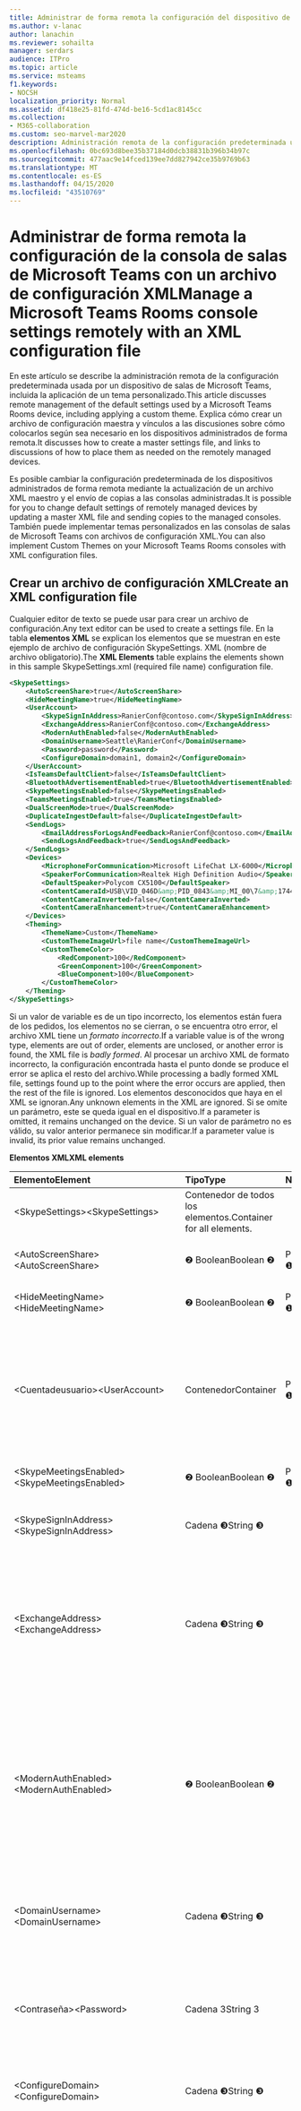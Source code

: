 ```yaml
---
title: Administrar de forma remota la configuración del dispositivo de salas de Microsoft Teams
ms.author: v-lanac
author: lanachin
ms.reviewer: sohailta
manager: serdars
audience: ITPro
ms.topic: article
ms.service: msteams
f1.keywords:
- NOCSH
localization_priority: Normal
ms.assetid: df418e25-81fd-474d-be16-5cd1ac8145cc
ms.collection:
- M365-collaboration
ms.custom: seo-marvel-mar2020
description: Administración remota de la configuración predeterminada usada por un dispositivo de salas de Microsoft Teams, incluida la aplicación de un tema personalizado y la creación de un archivo de configuración maestra.
ms.openlocfilehash: 0bc693d8bee35b37184d0dcb38831b396b34b97c
ms.sourcegitcommit: 477aac9e14fced139ee7dd827942ce35b9769b63
ms.translationtype: MT
ms.contentlocale: es-ES
ms.lasthandoff: 04/15/2020
ms.locfileid: "43510769"
---
```

# <a name="manage-a-microsoft-teams-rooms-console-settings-remotely-with-an-xml-configuration-file"></a><span data-ttu-id="02d85-103">Administrar de forma remota la configuración de la consola de salas de Microsoft Teams con un archivo de configuración XML</span><span class="sxs-lookup"><span data-stu-id="02d85-103">Manage a Microsoft Teams Rooms console settings remotely with an XML configuration file</span></span>

<span data-ttu-id="02d85-104">En este artículo se describe la administración remota de la configuración predeterminada usada por un dispositivo de salas de Microsoft Teams, incluida la aplicación de un tema personalizado.</span><span class="sxs-lookup"><span data-stu-id="02d85-104">This article discusses remote management of the default settings used by a Microsoft Teams Rooms device, including applying a custom theme.</span></span> <span data-ttu-id="02d85-105">Explica cómo crear un archivo de configuración maestra y vínculos a las discusiones sobre cómo colocarlos según sea necesario en los dispositivos administrados de forma remota.</span><span class="sxs-lookup"><span data-stu-id="02d85-105">It discusses how to create a master settings file, and links to discussions of how to place them as needed on the remotely managed devices.</span></span>
  
<span data-ttu-id="02d85-106">Es posible cambiar la configuración predeterminada de los dispositivos administrados de forma remota mediante la actualización de un archivo XML maestro y el envío de copias a las consolas administradas.</span><span class="sxs-lookup"><span data-stu-id="02d85-106">It is possible for you to change default settings of remotely managed devices by updating a master XML file and sending copies to the managed consoles.</span></span> <span data-ttu-id="02d85-107">También puede implementar temas personalizados en las consolas de salas de Microsoft Teams con archivos de configuración XML.</span><span class="sxs-lookup"><span data-stu-id="02d85-107">You can also implement Custom Themes on your Microsoft Teams Rooms consoles with XML configuration files.</span></span>
  
## <a name="create-an-xml-configuration-file"></a><span data-ttu-id="02d85-108">Crear un archivo de configuración XML</span><span class="sxs-lookup"><span data-stu-id="02d85-108">Create an XML configuration file</span></span>

<span data-ttu-id="02d85-109">Cualquier editor de texto se puede usar para crear un archivo de configuración.</span><span class="sxs-lookup"><span data-stu-id="02d85-109">Any text editor can be used to create a settings file.</span></span> <span data-ttu-id="02d85-110">En la tabla **elementos XML** se explican los elementos que se muestran en este ejemplo de archivo de configuración SkypeSettings. XML (nombre de archivo obligatorio).</span><span class="sxs-lookup"><span data-stu-id="02d85-110">The **XML Elements** table explains the elements shown in this sample SkypeSettings.xml (required file name) configuration file.</span></span>
  
```XML
<SkypeSettings>
    <AutoScreenShare>true</AutoScreenShare>
    <HideMeetingName>true</HideMeetingName>
    <UserAccount>
        <SkypeSignInAddress>RanierConf@contoso.com</SkypeSignInAddress>
        <ExchangeAddress>RanierConf@contoso.com</ExchangeAddress>
        <ModernAuthEnabled>false</ModernAuthEnabled>
        <DomainUsername>Seattle\RanierConf</DomainUsername>
        <Password>password</Password>
        <ConfigureDomain>domain1, domain2</ConfigureDomain>
    </UserAccount>
    <IsTeamsDefaultClient>false</IsTeamsDefaultClient>
    <BluetoothAdvertisementEnabled>true</BluetoothAdvertisementEnabled>
    <SkypeMeetingsEnabled>false</SkypeMeetingsEnabled>
    <TeamsMeetingsEnabled>true</TeamsMeetingsEnabled>
    <DualScreenMode>true</DualScreenMode>
    <DuplicateIngestDefault>false</DuplicateIngestDefault>
    <SendLogs>
        <EmailAddressForLogsAndFeedback>RanierConf@contoso.com</EmailAddressForLogsAndFeedback>
        <SendLogsAndFeedback>true</SendLogsAndFeedback>
    </SendLogs>
    <Devices>
        <MicrophoneForCommunication>Microsoft LifeChat LX-6000</MicrophoneForCommunication>
        <SpeakerForCommunication>Realtek High Definition Audio</SpeakerForCommunication>
        <DefaultSpeaker>Polycom CX5100</DefaultSpeaker>
        <ContentCameraId>USB\VID_046D&amp;PID_0843&amp;MI_00\7&amp;17446CF2&amp;0&amp;0000</ContentCameraId>
        <ContentCameraInverted>false</ContentCameraInverted>
        <ContentCameraEnhancement>true</ContentCameraEnhancement>
    </Devices>
    <Theming>
        <ThemeName>Custom</ThemeName>
        <CustomThemeImageUrl>file name</CustomThemeImageUrl>
        <CustomThemeColor>
            <RedComponent>100</RedComponent>
            <GreenComponent>100</GreenComponent>
            <BlueComponent>100</BlueComponent>
        </CustomThemeColor>
    </Theming>
</SkypeSettings>
```

<span data-ttu-id="02d85-111">Si un valor de variable es de un tipo incorrecto, los elementos están fuera de los pedidos, los elementos no se cierran, o se encuentra otro error, el archivo XML tiene un *formato incorrecto*.</span><span class="sxs-lookup"><span data-stu-id="02d85-111">If a variable value is of the wrong type, elements are out of order, elements are unclosed, or another error is found, the XML file is *badly formed*.</span></span> <span data-ttu-id="02d85-112">Al procesar un archivo XML de formato incorrecto, la configuración encontrada hasta el punto donde se produce el error se aplica el resto del archivo.</span><span class="sxs-lookup"><span data-stu-id="02d85-112">While processing a badly formed XML file, settings found up to the point where the error occurs are applied, then the rest of the file is ignored.</span></span> <span data-ttu-id="02d85-113">Los elementos desconocidos que haya en el XML se ignoran.</span><span class="sxs-lookup"><span data-stu-id="02d85-113">Any unknown elements in the XML are ignored.</span></span> <span data-ttu-id="02d85-114">Si se omite un parámetro, este se queda igual en el dispositivo.</span><span class="sxs-lookup"><span data-stu-id="02d85-114">If a parameter is omitted, it remains unchanged on the device.</span></span> <span data-ttu-id="02d85-115">Si un valor de parámetro no es válido, su valor anterior permanece sin modificar.</span><span class="sxs-lookup"><span data-stu-id="02d85-115">If a parameter value is invalid, its prior value remains unchanged.</span></span>
  
<span data-ttu-id="02d85-116">**Elementos XML**</span><span class="sxs-lookup"><span data-stu-id="02d85-116">**XML elements**</span></span>

|<span data-ttu-id="02d85-117">Elemento</span><span class="sxs-lookup"><span data-stu-id="02d85-117">Element</span></span>|<span data-ttu-id="02d85-118">Tipo</span><span class="sxs-lookup"><span data-stu-id="02d85-118">Type</span></span>|<span data-ttu-id="02d85-119">Nivel</span><span class="sxs-lookup"><span data-stu-id="02d85-119">Level</span></span>|<span data-ttu-id="02d85-120">Uso</span><span class="sxs-lookup"><span data-stu-id="02d85-120">Usage</span></span>|
|:--- |:--- |:--- |:--- |
|<span data-ttu-id="02d85-121">\<SkypeSettings\></span><span class="sxs-lookup"><span data-stu-id="02d85-121">\<SkypeSettings\></span></span> |<span data-ttu-id="02d85-122">Contenedor de todos los elementos.</span><span class="sxs-lookup"><span data-stu-id="02d85-122">Container for all elements.</span></span> ||<span data-ttu-id="02d85-123">Obligatorio.</span><span class="sxs-lookup"><span data-stu-id="02d85-123">Required.</span></span> |
| <span data-ttu-id="02d85-124">\<AutoScreenShare\></span><span class="sxs-lookup"><span data-stu-id="02d85-124">\<AutoScreenShare\></span></span>  |<span data-ttu-id="02d85-125">&#x2777; Boolean</span><span class="sxs-lookup"><span data-stu-id="02d85-125">Boolean &#x2777;</span></span>  |<span data-ttu-id="02d85-126">Primer &#x2776;</span><span class="sxs-lookup"><span data-stu-id="02d85-126">First &#x2776;</span></span>  | <span data-ttu-id="02d85-127">Si se cumple, se habilita el uso compartido de pantalla automático.</span><span class="sxs-lookup"><span data-stu-id="02d85-127">If true, auto screen share is enabled.</span></span>  |
|<span data-ttu-id="02d85-128">\<HideMeetingName\></span><span class="sxs-lookup"><span data-stu-id="02d85-128">\<HideMeetingName\></span></span> |<span data-ttu-id="02d85-129">&#x2777; Boolean</span><span class="sxs-lookup"><span data-stu-id="02d85-129">Boolean &#x2777;</span></span>  |<span data-ttu-id="02d85-130">Primer &#x2776;</span><span class="sxs-lookup"><span data-stu-id="02d85-130">First &#x2776;</span></span>  |<span data-ttu-id="02d85-131">Si se cumple, se ocultan los nombres de la reunión.</span><span class="sxs-lookup"><span data-stu-id="02d85-131">If true, meeting names are hidden.</span></span> |
|<span data-ttu-id="02d85-132">\<Cuentadeusuario\></span><span class="sxs-lookup"><span data-stu-id="02d85-132">\<UserAccount\></span></span> |<span data-ttu-id="02d85-133">Contenedor</span><span class="sxs-lookup"><span data-stu-id="02d85-133">Container</span></span> |<span data-ttu-id="02d85-134">Primer &#x2776;</span><span class="sxs-lookup"><span data-stu-id="02d85-134">First &#x2776;</span></span>  |<span data-ttu-id="02d85-135">Contenedor para parámetros de credenciales.</span><span class="sxs-lookup"><span data-stu-id="02d85-135">Container for credentials parameters.</span></span> <span data-ttu-id="02d85-136">La dirección de inicio de sesión, la dirección de Exchange o la dirección de correo electrónico suelen ser iguales<span></span>, como RanierConf @contoso. com.</span><span class="sxs-lookup"><span data-stu-id="02d85-136">The sign-in address, Exchange address, or email address are usually the same, such as RanierConf<span></span>@contoso.com.</span></span> |
|<span data-ttu-id="02d85-137">\<SkypeMeetingsEnabled\></span><span class="sxs-lookup"><span data-stu-id="02d85-137">\<SkypeMeetingsEnabled\></span></span>  |<span data-ttu-id="02d85-138">&#x2777; Boolean</span><span class="sxs-lookup"><span data-stu-id="02d85-138">Boolean &#x2777;</span></span>  |<span data-ttu-id="02d85-139">Primer &#x2776;</span><span class="sxs-lookup"><span data-stu-id="02d85-139">First &#x2776;</span></span>  |<span data-ttu-id="02d85-140">Está habilitado de forma predeterminada.</span><span class="sxs-lookup"><span data-stu-id="02d85-140">Enabled by default.</span></span> |
|<span data-ttu-id="02d85-141">\<SkypeSignInAddress\></span><span class="sxs-lookup"><span data-stu-id="02d85-141">\<SkypeSignInAddress\></span></span> |<span data-ttu-id="02d85-142">Cadena &#x2778;</span><span class="sxs-lookup"><span data-stu-id="02d85-142">String  &#x2778;</span></span>  ||<span data-ttu-id="02d85-143">El nombre de inicio de sesión de la cuenta del dispositivo de SfB o Teams de la consola.</span><span class="sxs-lookup"><span data-stu-id="02d85-143">The sign-in name for the console's SfB or Teams device account.</span></span> |
|<span data-ttu-id="02d85-144">\<ExchangeAddress\></span><span class="sxs-lookup"><span data-stu-id="02d85-144">\<ExchangeAddress\></span></span> |<span data-ttu-id="02d85-145">Cadena &#x2778;</span><span class="sxs-lookup"><span data-stu-id="02d85-145">String  &#x2778;</span></span>  ||<span data-ttu-id="02d85-146">El nombre de inicio de sesión de la cuenta de dispositivo de Exchange de la consola.</span><span class="sxs-lookup"><span data-stu-id="02d85-146">The sign-in name for the console's Exchange device account.</span></span> <span data-ttu-id="02d85-147">Si se omite ExchangeAddress, SkypeSignInAddress no se volverá a usar automáticamente.</span><span class="sxs-lookup"><span data-stu-id="02d85-147">If the ExchangeAddress is omitted, the SkypeSignInAddress will not be reused automatically.</span></span> |
|<span data-ttu-id="02d85-148">\<ModernAuthEnabled></span><span class="sxs-lookup"><span data-stu-id="02d85-148">\<ModernAuthEnabled></span></span> |<span data-ttu-id="02d85-149">&#x2777; Boolean</span><span class="sxs-lookup"><span data-stu-id="02d85-149">Boolean &#x2777;</span></span>  |  |<span data-ttu-id="02d85-150">Está deshabilitado de forma predeterminada.</span><span class="sxs-lookup"><span data-stu-id="02d85-150">Disabled by default.</span></span> <br/> <br/><span data-ttu-id="02d85-151">Cuando se establece en true, la aplicación Microsoft Teams Rooms solo usa la autenticación moderna para conectarse a los recursos y no se revierte a la autenticación básica.</span><span class="sxs-lookup"><span data-stu-id="02d85-151">When set to true, the Microsoft Teams Rooms application only uses modern authentication to connect to resources and doesn't fall back to basic authentication.</span></span>|
|<span data-ttu-id="02d85-152">\<DomainUsername\></span><span class="sxs-lookup"><span data-stu-id="02d85-152">\<DomainUsername\></span></span> |<span data-ttu-id="02d85-153">Cadena &#x2778;</span><span class="sxs-lookup"><span data-stu-id="02d85-153">String  &#x2778;</span></span>  ||<span data-ttu-id="02d85-154">El dominio y el nombre de usuario del dispositivo de consola; por ejemplo, Seattle\RanierConf.</span><span class="sxs-lookup"><span data-stu-id="02d85-154">The domain and user name of the console device, for example Seattle\RanierConf.</span></span> |
|<span data-ttu-id="02d85-155">\<Contraseña\></span><span class="sxs-lookup"><span data-stu-id="02d85-155">\<Password\></span></span> |<span data-ttu-id="02d85-156">Cadena 3</span><span class="sxs-lookup"><span data-stu-id="02d85-156">String 3</span></span>  || <span data-ttu-id="02d85-157">El parámetro de contraseña es la misma contraseña que se utiliza para iniciar sesión con la cuenta del dispositivo de Skype Empresarial. </span><span class="sxs-lookup"><span data-stu-id="02d85-157">The password parameter is the same password used for the Skype for Business device account sign-in.</span></span>  |
| <span data-ttu-id="02d85-158">\<ConfigureDomain\></span><span class="sxs-lookup"><span data-stu-id="02d85-158">\<ConfigureDomain\></span></span>  |<span data-ttu-id="02d85-159">Cadena &#x2778;</span><span class="sxs-lookup"><span data-stu-id="02d85-159">String  &#x2778;</span></span>  ||<span data-ttu-id="02d85-160">Puede enumerar varios dominios, separados por comas.</span><span class="sxs-lookup"><span data-stu-id="02d85-160">You can list several domains, separated by commas.</span></span> |
|<span data-ttu-id="02d85-161">\<TeamsMeetingsEnabled\></span><span class="sxs-lookup"><span data-stu-id="02d85-161">\<TeamsMeetingsEnabled\></span></span> |<span data-ttu-id="02d85-162">&#x2777; Boolean</span><span class="sxs-lookup"><span data-stu-id="02d85-162">Boolean &#x2777;</span></span>  |<span data-ttu-id="02d85-163">Primer &#x2776;</span><span class="sxs-lookup"><span data-stu-id="02d85-163">First &#x2776;</span></span>  |<span data-ttu-id="02d85-164">Está deshabilitado de forma predeterminada.</span><span class="sxs-lookup"><span data-stu-id="02d85-164">Disabled by default.</span></span> <br/> <br/> <span data-ttu-id="02d85-165">El archivo XML se considera incorrecto si \<tanto SkypeMeetingsEnabled\> como\<TeamsMeetingsEnabled\> están deshabilitados, pero es aceptable que ambas configuraciones estén habilitadas al mismo tiempo.</span><span class="sxs-lookup"><span data-stu-id="02d85-165">The XML file is considered badly formed if both \<SkypeMeetingsEnabled\> and\<TeamsMeetingsEnabled\> are disabled, but it's acceptable to have both settings enabled at the same time.</span></span> |
|<span data-ttu-id="02d85-166">\<IsTeamsDefaultClient></span><span class="sxs-lookup"><span data-stu-id="02d85-166">\<IsTeamsDefaultClient></span></span> |<span data-ttu-id="02d85-167">&#x2777; Boolean</span><span class="sxs-lookup"><span data-stu-id="02d85-167">Boolean &#x2777;</span></span>  |<span data-ttu-id="02d85-168">Primer &#x2776;</span><span class="sxs-lookup"><span data-stu-id="02d85-168">First &#x2776;</span></span>  |<span data-ttu-id="02d85-169">Está deshabilitado de forma predeterminada.</span><span class="sxs-lookup"><span data-stu-id="02d85-169">Disabled by default.</span></span> |
|<span data-ttu-id="02d85-170">\<BluetoothAdvertisementEnabled></span><span class="sxs-lookup"><span data-stu-id="02d85-170">\<BluetoothAdvertisementEnabled></span></span> |<span data-ttu-id="02d85-171">&#x2777; Boolean</span><span class="sxs-lookup"><span data-stu-id="02d85-171">Boolean &#x2777;</span></span>  |<span data-ttu-id="02d85-172">Primer &#x2776;</span><span class="sxs-lookup"><span data-stu-id="02d85-172">First &#x2776;</span></span>  |<span data-ttu-id="02d85-173">Está habilitado de forma predeterminada.</span><span class="sxs-lookup"><span data-stu-id="02d85-173">Enabled by default.</span></span> |
|<span data-ttu-id="02d85-174">\<DualScreenMode\></span><span class="sxs-lookup"><span data-stu-id="02d85-174">\<DualScreenMode\></span></span>  |<span data-ttu-id="02d85-175">&#x2777; Boolean</span><span class="sxs-lookup"><span data-stu-id="02d85-175">Boolean &#x2777;</span></span>  |<span data-ttu-id="02d85-176">Primer &#x2776;</span><span class="sxs-lookup"><span data-stu-id="02d85-176">First &#x2776;</span></span>  |<span data-ttu-id="02d85-177">Si es verdadero, el modo de pantalla doble está habilitado.</span><span class="sxs-lookup"><span data-stu-id="02d85-177">If true, dual screen mode is enabled.</span></span> <span data-ttu-id="02d85-178">De lo contrario, el dispositivo usa el modo de pantalla simple.</span><span class="sxs-lookup"><span data-stu-id="02d85-178">Otherwise the device uses single screen mode.</span></span> |
| <span data-ttu-id="02d85-179">\<DuplicateIngestDefault\></span><span class="sxs-lookup"><span data-stu-id="02d85-179">\<DuplicateIngestDefault\></span></span> |<span data-ttu-id="02d85-180">&#x2777; Boolean</span><span class="sxs-lookup"><span data-stu-id="02d85-180">Boolean &#x2777;</span></span>  |<span data-ttu-id="02d85-181">Primer &#x2776;</span><span class="sxs-lookup"><span data-stu-id="02d85-181">First &#x2776;</span></span> |<span data-ttu-id="02d85-182">Si es verdadero, el contenido se muestra en las dos pantallas en el modo de pantalla doble, cuando está fuera de la reunión.</span><span class="sxs-lookup"><span data-stu-id="02d85-182">If true, content is shown on both screens in dual screen mode, when out of meeting.</span></span> | 
|<span data-ttu-id="02d85-183">\<SendLogs\></span><span class="sxs-lookup"><span data-stu-id="02d85-183">\<SendLogs\></span></span> |<span data-ttu-id="02d85-184">Contenedor</span><span class="sxs-lookup"><span data-stu-id="02d85-184">Container</span></span> |<span data-ttu-id="02d85-185">Primer &#x2776;</span><span class="sxs-lookup"><span data-stu-id="02d85-185">First &#x2776;</span></span>  |  |
|<span data-ttu-id="02d85-186">\<EmailAddressForLogsAndFeedback\></span><span class="sxs-lookup"><span data-stu-id="02d85-186">\<EmailAddressForLogsAndFeedback\></span></span> |<span data-ttu-id="02d85-187">Cadena &#x2778;</span><span class="sxs-lookup"><span data-stu-id="02d85-187">String  &#x2778;</span></span>  | | <span data-ttu-id="02d85-188">Establece una dirección de correo electrónico opcional a la que se pueden enviar los registros cuando aparece la ventana "enviar comentarios".</span><span class="sxs-lookup"><span data-stu-id="02d85-188">Sets an optional email address that logs can be sent to when the "Give Feedback" window appears.</span></span> |
|<span data-ttu-id="02d85-189">\<SendLogsAndFeedback\></span><span class="sxs-lookup"><span data-stu-id="02d85-189">\<SendLogsAndFeedback\></span></span> |<span data-ttu-id="02d85-190">&#x2777; Boolean</span><span class="sxs-lookup"><span data-stu-id="02d85-190">Boolean &#x2777;</span></span>  | | <span data-ttu-id="02d85-191">Si se cumple, los registros se envían al administrador. Si no se cumple, solo se envían los comentarios al administrador (y no los registros).</span><span class="sxs-lookup"><span data-stu-id="02d85-191">If true, logs are sent to the admin. If false, only feedback is sent to the admin (and not logs).</span></span>  |
| <span data-ttu-id="02d85-192">\<Dispositivos\></span><span class="sxs-lookup"><span data-stu-id="02d85-192">\<Devices\></span></span>  |<span data-ttu-id="02d85-193">Contenedor</span><span class="sxs-lookup"><span data-stu-id="02d85-193">Container</span></span> |<span data-ttu-id="02d85-194">Primer &#x2776;</span><span class="sxs-lookup"><span data-stu-id="02d85-194">First &#x2776;</span></span>  | <span data-ttu-id="02d85-195">Los nombres de los dispositivos de audio conectados en los elementos secundarios son los mismos valores que aparecen en la aplicación del Administrador de dispositivos.</span><span class="sxs-lookup"><span data-stu-id="02d85-195">The connected audio device names in the child elements are the same values listed in the Device Manager app.</span></span> <span data-ttu-id="02d85-196">La configuración puede contener un dispositivo que no existe actualmente en el sistema, como un dispositivo de A/V que no está conectado en este momento a la consola.</span><span class="sxs-lookup"><span data-stu-id="02d85-196">The configuration can contain a device that does not presently exist on the system, such as an A/V device not currently connected to the console.</span></span> <span data-ttu-id="02d85-197">La configuración se retendrá´para el dispositivo respectivo.</span><span class="sxs-lookup"><span data-stu-id="02d85-197">The configuration would be retained for the respective device.</span></span>  |
|<span data-ttu-id="02d85-198">\<MicrophoneForCommunication\></span><span class="sxs-lookup"><span data-stu-id="02d85-198">\<MicrophoneForCommunication\></span></span> |<span data-ttu-id="02d85-199">Cadena &#x2778;</span><span class="sxs-lookup"><span data-stu-id="02d85-199">String  &#x2778;</span></span>  ||<span data-ttu-id="02d85-200">Establece el micrófono usado como dispositivo de grabación en una conferencia.</span><span class="sxs-lookup"><span data-stu-id="02d85-200">Sets the microphone used as the recording device in a conference.</span></span> |
|<span data-ttu-id="02d85-201">\<SpeakerForCommunication\></span><span class="sxs-lookup"><span data-stu-id="02d85-201">\<SpeakerForCommunication\></span></span> |<span data-ttu-id="02d85-202">Cadena &#x2778;</span><span class="sxs-lookup"><span data-stu-id="02d85-202">String  &#x2778;</span></span>  ||<span data-ttu-id="02d85-203">El dispositivo que se va a usar como altavoz en la conferencia.</span><span class="sxs-lookup"><span data-stu-id="02d85-203">Device to be used as speaker for the conference.</span></span> <span data-ttu-id="02d85-204">Esta configuración se usa para configurar el dispositivo de altavoz usado en una llamada.</span><span class="sxs-lookup"><span data-stu-id="02d85-204">This setting is used to set the speaker device used in a call.</span></span> |
|<span data-ttu-id="02d85-205">\<DefaultSpeaker\></span><span class="sxs-lookup"><span data-stu-id="02d85-205">\<DefaultSpeaker\></span></span> |<span data-ttu-id="02d85-206">Cadena &#x2778;</span><span class="sxs-lookup"><span data-stu-id="02d85-206">String  &#x2778;</span></span>  ||<span data-ttu-id="02d85-207">El dispositivo que se va a usar para reproducir el audio desde una fuente de transmisión por HDMI. </span><span class="sxs-lookup"><span data-stu-id="02d85-207">Device to be used to play the audio from an HDMI ingest source.</span></span> |
|<span data-ttu-id="02d85-208">\<ContentCameraId></span><span class="sxs-lookup"><span data-stu-id="02d85-208">\<ContentCameraId></span></span>  | <span data-ttu-id="02d85-209">Cadena &#x2778;</span><span class="sxs-lookup"><span data-stu-id="02d85-209">String  &#x2778;</span></span>  | | <span data-ttu-id="02d85-210">Defina la ruta de acceso de la instancia de la cámara configurada en el salón para compartir contenido de pizarra analógica en una reunión.</span><span class="sxs-lookup"><span data-stu-id="02d85-210">Define the instance path for the camera configured in room to share analog whiteboard content in a meeting.</span></span> <span data-ttu-id="02d85-211">Consulte [ubicar la ruta de acceso a la instancia USB de la cámara de contenido](#locate-the-content-camera-usb-instance-path).</span><span class="sxs-lookup"><span data-stu-id="02d85-211">See [Locate the Content camera USB instance path](#locate-the-content-camera-usb-instance-path).</span></span>|
|<span data-ttu-id="02d85-212">\<ContentCameraInverted></span><span class="sxs-lookup"><span data-stu-id="02d85-212">\<ContentCameraInverted></span></span>  | <span data-ttu-id="02d85-213">&#x2777; Boolean</span><span class="sxs-lookup"><span data-stu-id="02d85-213">Boolean &#x2777;</span></span> | | <span data-ttu-id="02d85-214">Especifica si la cámara de contenido se instala físicamente al revés.</span><span class="sxs-lookup"><span data-stu-id="02d85-214">Specify if the content camera is physically installed upside down.</span></span> <span data-ttu-id="02d85-215">Para las cámaras de contenido que admiten la rotación automática, especifique falso.</span><span class="sxs-lookup"><span data-stu-id="02d85-215">For content cameras that support automatic rotation, specify false.</span></span> |
|<span data-ttu-id="02d85-216">\<ContentCameraEnhancement></span><span class="sxs-lookup"><span data-stu-id="02d85-216">\<ContentCameraEnhancement></span></span>  | <span data-ttu-id="02d85-217">&#x2777; Boolean</span><span class="sxs-lookup"><span data-stu-id="02d85-217">Boolean &#x2777;</span></span> | |<span data-ttu-id="02d85-218">Cuando se establece en true (el valor predeterminado), la imagen de la cámara de contenido se ha mejorado digitalmente: se detecta la arista de la pizarra y se selecciona el zoom adecuado, se mejoran las líneas de tinta y la persona que escribe en la pizarra se hace transparente.</span><span class="sxs-lookup"><span data-stu-id="02d85-218">When set to true (the default), the content camera image is digitally enhanced: the whiteboard edge is detected and an appropriate zoom is selected, ink lines are enhanced, and the person writing on the whiteboard is made transparent.</span></span>  <br><br> <span data-ttu-id="02d85-219">Se establece en false si se desea enviar una fuente de video sin formato a los participantes de la reunión para los espacios donde no se ha dibujado una pizarra con un lápiz y en su lugar se usa la cámara para mostrar notas rápidas, pósteres u otros elementos multimedia.</span><span class="sxs-lookup"><span data-stu-id="02d85-219">Set to false if you intend to send a raw video feed to meeting participants for spaces where a whiteboard is not drawn on with a pen and instead the camera is used to show sticky notes, posters, or other media.</span></span>  |
| <span data-ttu-id="02d85-220">\<Temas\></span><span class="sxs-lookup"><span data-stu-id="02d85-220">\<Theming\></span></span>  |<span data-ttu-id="02d85-221">Contenedor</span><span class="sxs-lookup"><span data-stu-id="02d85-221">Container</span></span> |<span data-ttu-id="02d85-222">Primer &#x2776;</span><span class="sxs-lookup"><span data-stu-id="02d85-222">First &#x2776;</span></span>  |<span data-ttu-id="02d85-223">Una de las características que se pueden aplicar con un archivo XML es un tema personalizado para su organización.</span><span class="sxs-lookup"><span data-stu-id="02d85-223">One of the features that can be applied with an XML file is a Custom Theme for your organization.</span></span> <span data-ttu-id="02d85-224">Puede especificar un nombre de tema, una imagen de fondo y un color.</span><span class="sxs-lookup"><span data-stu-id="02d85-224">You are able to specify a theme name, background image, and color.</span></span> |
|<span data-ttu-id="02d85-225">\<ThemeName\></span><span class="sxs-lookup"><span data-stu-id="02d85-225">\<ThemeName\></span></span> |<span data-ttu-id="02d85-226">Cadena &#x2778;</span><span class="sxs-lookup"><span data-stu-id="02d85-226">String  &#x2778;</span></span>  || <span data-ttu-id="02d85-227">Se usa para identificar el tema en el cliente.</span><span class="sxs-lookup"><span data-stu-id="02d85-227">Used to identify the theme on the client.</span></span> <span data-ttu-id="02d85-228">Las opciones de nombre de tema son la opción predeterminada, uno de los temas prestablecidos que se proporcionan o la opción personalizada.</span><span class="sxs-lookup"><span data-stu-id="02d85-228">The Theme Name options are Default, one of the provided preset themes, or Custom.</span></span> <br/>  <span data-ttu-id="02d85-229">Los nombres de temas personalizados siempre usan el nombre *personalizado*.</span><span class="sxs-lookup"><span data-stu-id="02d85-229">Custom theme names always use the name *Custom*.</span></span> <span data-ttu-id="02d85-230">La interfaz de usuario de cliente se puede establecer en la consola en el valor predeterminado o uno de los valores preestablecidos, pero un administrador debe configurar el uso de un tema personalizado de forma remota.</span><span class="sxs-lookup"><span data-stu-id="02d85-230">The client UI can be set at the console to the Default or one of the presets, but use of a custom theme must be set remotely by an Administrator.</span></span> <br/>  <span data-ttu-id="02d85-231">Los temas prestablecidos incluyen: </span><span class="sxs-lookup"><span data-stu-id="02d85-231">Preset themes include:</span></span> <br/>  <span data-ttu-id="02d85-232">Predeterminado</span><span class="sxs-lookup"><span data-stu-id="02d85-232">Default</span></span> <br/>  <span data-ttu-id="02d85-233">Ondas azules (Blue Wave)</span><span class="sxs-lookup"><span data-stu-id="02d85-233">Blue Wave</span></span> <br/>  <span data-ttu-id="02d85-234">Bosque digital (Digital Forest)</span><span class="sxs-lookup"><span data-stu-id="02d85-234">Digital Forest</span></span> <br/>  <span data-ttu-id="02d85-235">Atrapasueños (Dreamcatcher)</span><span class="sxs-lookup"><span data-stu-id="02d85-235">Dreamcatcher</span></span> <br/>  <span data-ttu-id="02d85-236">Limanada (Limeade)</span><span class="sxs-lookup"><span data-stu-id="02d85-236">Limeade</span></span> <br/>  <span data-ttu-id="02d85-237">Píxel perfecto (Pixel Perfect)</span><span class="sxs-lookup"><span data-stu-id="02d85-237">Pixel Perfect</span></span> <br/>  <span data-ttu-id="02d85-238">Mapa de ruta (Roadmap)</span><span class="sxs-lookup"><span data-stu-id="02d85-238">Roadmap</span></span> <br/>  <span data-ttu-id="02d85-239">Atardecer (Sunset)</span><span class="sxs-lookup"><span data-stu-id="02d85-239">Sunset</span></span> <br/>  <span data-ttu-id="02d85-240">Para deshabilitar el tema actual, use "sin tema" para el ThemeName.</span><span class="sxs-lookup"><span data-stu-id="02d85-240">To disable the current theme, use "No Theme" for the ThemeName.</span></span>  |
|<span data-ttu-id="02d85-241">\<CustomThemeImageUrl\></span><span class="sxs-lookup"><span data-stu-id="02d85-241">\<CustomThemeImageUrl\></span></span> |<span data-ttu-id="02d85-242">Cadena &#x2778;</span><span class="sxs-lookup"><span data-stu-id="02d85-242">String  &#x2778;</span></span>  ||<span data-ttu-id="02d85-243">Necesario para un tema personalizado; en caso contrario, opcional.</span><span class="sxs-lookup"><span data-stu-id="02d85-243">Required for a custom theme, otherwise optional.</span></span> <span data-ttu-id="02d85-244">Escribe solo el nombre de archivo.</span><span class="sxs-lookup"><span data-stu-id="02d85-244">Input the file name only.</span></span>   |<span data-ttu-id="02d85-245">Para obtener más información sobre la imagen del tema personalizado, vea la sección [imágenes de temas personalizados](xml-config-file.md#Themes) .</span><span class="sxs-lookup"><span data-stu-id="02d85-245">For more information on the custom theme image, see the [Custom Theme Images](xml-config-file.md#Themes) section.</span></span>
|<span data-ttu-id="02d85-246">\<CustomThemeColor\></span><span class="sxs-lookup"><span data-stu-id="02d85-246">\<CustomThemeColor\></span></span> |<span data-ttu-id="02d85-247">Contenedor</span><span class="sxs-lookup"><span data-stu-id="02d85-247">Container</span></span> ||<span data-ttu-id="02d85-248">Contenedor de los \<valores\>RedComponent \<,\>GreenComponent y \<BlueComponent\> .</span><span class="sxs-lookup"><span data-stu-id="02d85-248">Container for the \<RedComponent\>, \<GreenComponent\>, and \<BlueComponent\> values.</span></span> <span data-ttu-id="02d85-249">Estos valores son obligatorios para un tema personalizado.</span><span class="sxs-lookup"><span data-stu-id="02d85-249">These values are required for a custom theme.</span></span> |
|<span data-ttu-id="02d85-250">\<RedComponent\></span><span class="sxs-lookup"><span data-stu-id="02d85-250">\<RedComponent\></span></span> |<span data-ttu-id="02d85-251">Byte (0-255)</span><span class="sxs-lookup"><span data-stu-id="02d85-251">Byte (0-255)</span></span> ||<span data-ttu-id="02d85-252">Representa el componente de color rojo.</span><span class="sxs-lookup"><span data-stu-id="02d85-252">Represents the red color component.</span></span> |
|<span data-ttu-id="02d85-253">\<GreenComponent\></span><span class="sxs-lookup"><span data-stu-id="02d85-253">\<GreenComponent\></span></span> |<span data-ttu-id="02d85-254">Byte (0-255)</span><span class="sxs-lookup"><span data-stu-id="02d85-254">Byte (0-255)</span></span> ||<span data-ttu-id="02d85-255">Representa el componente de color verde.</span><span class="sxs-lookup"><span data-stu-id="02d85-255">Represents the green color component.</span></span> |
|<span data-ttu-id="02d85-256">\<BlueComponent\></span><span class="sxs-lookup"><span data-stu-id="02d85-256">\<BlueComponent\></span></span> |<span data-ttu-id="02d85-257">Byte (0-255)</span><span class="sxs-lookup"><span data-stu-id="02d85-257">Byte (0-255)</span></span> ||<span data-ttu-id="02d85-258">Representa el componente de color azul.</span><span class="sxs-lookup"><span data-stu-id="02d85-258">Represents the blue color component.</span></span> | 
| | | |

<span data-ttu-id="02d85-259">&#x2776; todos los elementos de primer nivel son opcionales.</span><span class="sxs-lookup"><span data-stu-id="02d85-259">&#x2776; All of the first-level elements are optional.</span></span> <span data-ttu-id="02d85-260">Si un elemento del primer nivel se omite, todos sus parámetros secundarios permanecerán igual en el dispositivo.</span><span class="sxs-lookup"><span data-stu-id="02d85-260">If a first-level element is omitted, all of its child parameters remain unchanged on the device.</span></span>
  
<span data-ttu-id="02d85-261">&#x2777; un indicador booleano puede ser: true, false, 0 o 1.</span><span class="sxs-lookup"><span data-stu-id="02d85-261">&#x2777; A boolean flag can be: true, false, 0, or 1.</span></span> <span data-ttu-id="02d85-262">Si deja vacíos los valores booleanos o numéricos, puede representar el XML mal formado e impedir cambios en la configuración.</span><span class="sxs-lookup"><span data-stu-id="02d85-262">Leaving boolean or numeric values empty can render the XML malformed and prevent changes to the settings.</span></span>
  
<span data-ttu-id="02d85-263">&#x2778; si un parámetro de cadena está presente y vacío, y Empty es un valor válido, el parámetro se borra en el dispositivo.</span><span class="sxs-lookup"><span data-stu-id="02d85-263">&#x2778; If a string parameter is present and empty, and empty is a valid value, the parameter is cleared on the device.</span></span>
  
## <a name="manage-console-settings-with-an-xml-configuration-file"></a><span data-ttu-id="02d85-264">Administrar la configuración de la consola con un archivo XML de configuración</span><span class="sxs-lookup"><span data-stu-id="02d85-264">Manage console settings with an XML configuration file</span></span>

<span data-ttu-id="02d85-265">En el inicio, si una consola de salones de Microsoft Teams encuentra un archivo XML denominado SkypeSettings `C:\Users\Skype\AppData\Local\Packages\Microsoft.SkypeRoomSystem_8wekyb3d8bbwe\LocalState`. XML que se encuentra en, aplica la configuración indicada por el archivo XML y, a continuación, elimina el archivo XML.</span><span class="sxs-lookup"><span data-stu-id="02d85-265">At startup, if a Microsoft Teams Rooms console finds an XML file named SkypeSettings.xml located at `C:\Users\Skype\AppData\Local\Packages\Microsoft.SkypeRoomSystem_8wekyb3d8bbwe\LocalState`, it applies the configuration settings indicated by the XML file then deletes the XML file.</span></span>
  
<span data-ttu-id="02d85-266">En función de Cuántos dispositivos de salas de Microsoft Teams tenga su empresa y de cómo elija administrarlos para configurarlos, hay varias maneras de ubicar el archivo de configuración XML.</span><span class="sxs-lookup"><span data-stu-id="02d85-266">Depending on how many Microsoft Teams Rooms devices your enterprise has and how you choose to manage to configure them, there are several ways to place the XML configuration file.</span></span> <span data-ttu-id="02d85-267">Una vez que el archivo se inserte en la consola, reinícielo para procesar los cambios en la configuración.</span><span class="sxs-lookup"><span data-stu-id="02d85-267">Once the file is pushed to the console, restart it to process the configuration changes.</span></span> <span data-ttu-id="02d85-268">El archivo XML de configuración se eliminará una vez que se procese correctamente.</span><span class="sxs-lookup"><span data-stu-id="02d85-268">The XML configuration file is deleted after it is successfully processed.</span></span> <span data-ttu-id="02d85-269">Los métodos de administración sugeridos para los dispositivos de salas de Microsoft Teams se tratan en:</span><span class="sxs-lookup"><span data-stu-id="02d85-269">The management methods suggested for Microsoft Teams Rooms devices are discussed in:</span></span>
  
- [<span data-ttu-id="02d85-270">Configuración de directivas de grupo para salas de Microsoft Teams</span><span class="sxs-lookup"><span data-stu-id="02d85-270">Configuring Group Policy for Microsoft Teams Rooms</span></span>](rooms-operations.md#GroupPolicy)
- <span data-ttu-id="02d85-271">[Administración remota con PowerShell](rooms-operations.md#RemotePS) y [configuración de un elemento de archivo](https://technet.microsoft.com/library/cc772536%28v=ws.11%29.aspx)</span><span class="sxs-lookup"><span data-stu-id="02d85-271">[Remote Management using PowerShell](rooms-operations.md#RemotePS) and [Configure a File Item](https://technet.microsoft.com/library/cc772536%28v=ws.11%29.aspx)</span></span>

<span data-ttu-id="02d85-272">Puede utilizar el método que desee, siempre que pueda usarlo para transferir archivos y desencadenar un reinicio en el dispositivo de consola.</span><span class="sxs-lookup"><span data-stu-id="02d85-272">You are free to use any method you like so long as you can use it to transfer files and trigger a restart on the console device.</span></span> <span data-ttu-id="02d85-273">El archivo debe ser legible, grabable y eliminable por la cuenta de usuario local del dispositivo.</span><span class="sxs-lookup"><span data-stu-id="02d85-273">The file must be readable, writable, and delete-able by the device's local user account.</span></span> <span data-ttu-id="02d85-274">Preferiblemente, es propiedad de y tiene privilegios completos para ese usuario.</span><span class="sxs-lookup"><span data-stu-id="02d85-274">Preferably it is owned by and has full privileges granted to that user.</span></span> <span data-ttu-id="02d85-275">Si los permisos de archivo no se establecen correctamente, el software puede no aplicar la configuración, puede dar error al eliminar el archivo tras su procesamiento correctamente y puede incluso bloquearse.</span><span class="sxs-lookup"><span data-stu-id="02d85-275">If the file permissions are not set correctly, the software can fail to apply the settings, can fail to delete the file upon successful processing, and can even potentially crash.</span></span>
  
## <a name="custom-theme-images"></a><span data-ttu-id="02d85-276">Imágenes para temas personalizados</span><span class="sxs-lookup"><span data-stu-id="02d85-276">Custom Theme Images</span></span>

<span data-ttu-id="02d85-277"><a name="Themes"> </a></span><span class="sxs-lookup"><span data-stu-id="02d85-277"><a name="Themes"> </a></span></span>

<span data-ttu-id="02d85-278">El archivo de imagen del tema personalizado debe colocarse`C:\Users\Skype\AppData\Local\Packages\Microsoft.SkypeRoomSystem_8wekyb3d8bbwe\LocalState` en la carpeta.</span><span class="sxs-lookup"><span data-stu-id="02d85-278">The custom theme image file must be placed in the`C:\Users\Skype\AppData\Local\Packages\Microsoft.SkypeRoomSystem_8wekyb3d8bbwe\LocalState` folder.</span></span> <span data-ttu-id="02d85-279">Escriba el nombre de archivo y la extensión \<en\> la variable CustomThemeImageUrl.</span><span class="sxs-lookup"><span data-stu-id="02d85-279">Enter the file name and extension in the \<CustomThemeImageUrl\> variable.</span></span>
  
<span data-ttu-id="02d85-280">El archivo de imagen debe tener exactamente 3840X1080 píxeles y debe ser uno de los siguientes formatos de archivo: jpg, JPEG, PNG y BMP.</span><span class="sxs-lookup"><span data-stu-id="02d85-280">The image file should be exactly 3840X1080 pixels and must be one of the following file formats: jpg, jpeg, png, and bmp.</span></span> <span data-ttu-id="02d85-281">Si su organización quiere una imagen personalizada, un diseñador gráfico puede usar la [plantilla de Photoshop tema personalizado](../downloads/ThemingTemplateMicrosoftTeamsRooms_v2.1.psd).</span><span class="sxs-lookup"><span data-stu-id="02d85-281">If your organization wants a custom image, a graphic designer can use the [Custom Theme Photoshop Template](../downloads/ThemingTemplateMicrosoftTeamsRooms_v2.1.psd).</span></span> <span data-ttu-id="02d85-282">Contiene más información sobre los distintos elementos de la interfaz de usuario relacionados con el resto de la imagen del tema y las áreas que aparecen en las consolas y pantallas.</span><span class="sxs-lookup"><span data-stu-id="02d85-282">It contains further detail on where various user interface elements are relative to the rest of a theme image and what areas appear on consoles and displays.</span></span>
  
<span data-ttu-id="02d85-283">El archivo XML de configuración se debe actualizar al iniciarse el dispositivo para reconocer la imagen del tema.</span><span class="sxs-lookup"><span data-stu-id="02d85-283">The XML configuration file must be updated at device startup to recognize the theme image.</span></span> <span data-ttu-id="02d85-284">Una vez que el nuevo archivo XML se haya procesado y eliminado, el archivo de gráficos del tema se eliminará del directorio.</span><span class="sxs-lookup"><span data-stu-id="02d85-284">Once the new XML file is processed and deleted, the theme graphic file is deleted from the directory.</span></span>
  
## <a name="locate-the-content-camera-usb-instance-path"></a><span data-ttu-id="02d85-285">Ubicar la ruta de la instancia USB de la cámara de contenido</span><span class="sxs-lookup"><span data-stu-id="02d85-285">Locate the Content camera USB instance path</span></span>

<span data-ttu-id="02d85-286">Para ubicar la ruta de acceso de la instancia:</span><span class="sxs-lookup"><span data-stu-id="02d85-286">To locate the instance path:</span></span>

1. <span data-ttu-id="02d85-287">Vaya a configuración de Windows en la consola de salones de Microsoft Teams.</span><span class="sxs-lookup"><span data-stu-id="02d85-287">Go into Windows settings on the Microsoft Teams Rooms console.</span></span>
2. <span data-ttu-id="02d85-288">Escriba la contraseña de administrador.</span><span class="sxs-lookup"><span data-stu-id="02d85-288">Enter the admin password.</span></span>
3. <span data-ttu-id="02d85-289">Desde un símbolo del sistema, `devmgmt.msc` escriba para abrir el administrador de dispositivos.</span><span class="sxs-lookup"><span data-stu-id="02d85-289">From a Command Prompt, type `devmgmt.msc` to bring up Device Manager.</span></span>
4. <span data-ttu-id="02d85-290">En el **Administrador de dispositivos**, mire en el nodo dispositivos de **imágenes** y busque la cámara de contenido.</span><span class="sxs-lookup"><span data-stu-id="02d85-290">In **Device Manager**, look in the **Imaging devices** node and  locate the content camera.</span></span>
5. <span data-ttu-id="02d85-291">Haga clic con el botón derecho en la cámara y Abra **propiedades**.</span><span class="sxs-lookup"><span data-stu-id="02d85-291">Right-click the camera, and open **Properties**.</span></span>
6. <span data-ttu-id="02d85-292">Seleccione la pestaña **detalles** y busque la propiedad de la ruta de acceso de la **instancia de dispositivo** en la lista desplegable.</span><span class="sxs-lookup"><span data-stu-id="02d85-292">Select the **Details** tab, and locate the **Device instance path** property in the drop-down.</span></span>
7. <span data-ttu-id="02d85-293">El valor que se muestra es la ruta de instancia de dispositivo que se establece en el archivo de configuración XML.</span><span class="sxs-lookup"><span data-stu-id="02d85-293">The value shown is the device instance path to set in the XML configuration file.</span></span> <span data-ttu-id="02d85-294">Al especificar la ruta de acceso en XML, reemplace el símbolo de y comercial `&amp;`(&) con.</span><span class="sxs-lookup"><span data-stu-id="02d85-294">When specifying the path in XML, replace the ampersand (&) with `&amp;`.</span></span>

## <a name="see-also"></a><span data-ttu-id="02d85-295">Consulte también</span><span class="sxs-lookup"><span data-stu-id="02d85-295">See also</span></span>

[<span data-ttu-id="02d85-296">Cámaras de contenido</span><span class="sxs-lookup"><span data-stu-id="02d85-296">Content cameras</span></span>](content-camera.md)

[<span data-ttu-id="02d85-297">Administrar Salas de Microsoft Teams</span><span class="sxs-lookup"><span data-stu-id="02d85-297">Manage Microsoft Teams Rooms</span></span>](rooms-manage.md)

[<span data-ttu-id="02d85-298">Configurar un elemento de archivo</span><span class="sxs-lookup"><span data-stu-id="02d85-298">Configure a File Item</span></span>](https://technet.microsoft.com/library/cc772536%28v=ws.11%29.aspx)
